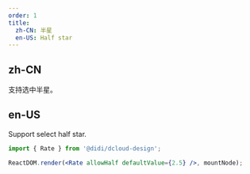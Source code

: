 ```yaml
---
order: 1
title:
  zh-CN: 半星
  en-US: Half star
---
```


## zh-CN

支持选中半星。

## en-US

Support select half star.

```jsx
import { Rate } from '@didi/dcloud-design';

ReactDOM.render(<Rate allowHalf defaultValue={2.5} />, mountNode);
```
